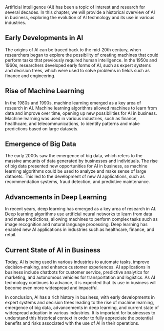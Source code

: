 
Artificial intelligence (AI) has been a topic of interest and research for several decades. In this chapter, we will provide a historical overview of AI in business, exploring the evolution of AI technology and its use in various industries.

Early Developments in AI
------------------------

The origins of AI can be traced back to the mid-20th century, when researchers began to explore the possibility of creating machines that could perform tasks that previously required human intelligence. In the 1950s and 1960s, researchers developed early forms of AI, such as expert systems and decision trees, which were used to solve problems in fields such as finance and engineering.

Rise of Machine Learning
------------------------

In the 1980s and 1990s, machine learning emerged as a key area of research in AI. Machine learning algorithms allowed machines to learn from data and improve over time, opening up new possibilities for AI in business. Machine learning was used in various industries, such as finance, healthcare, and telecommunications, to identify patterns and make predictions based on large datasets.

Emergence of Big Data
---------------------

The early 2000s saw the emergence of big data, which refers to the massive amounts of data generated by businesses and individuals. The rise of big data presented new opportunities for AI in business, as machine learning algorithms could be used to analyze and make sense of large datasets. This led to the development of new AI applications, such as recommendation systems, fraud detection, and predictive maintenance.

Advancements in Deep Learning
-----------------------------

In recent years, deep learning has emerged as a key area of research in AI. Deep learning algorithms use artificial neural networks to learn from data and make predictions, allowing machines to perform complex tasks such as image recognition and natural language processing. Deep learning has enabled new AI applications in industries such as healthcare, finance, and retail.

Current State of AI in Business
-------------------------------

Today, AI is being used in various industries to automate tasks, improve decision-making, and enhance customer experiences. AI applications in business include chatbots for customer service, predictive analytics for marketing, and autonomous vehicles for transportation and logistics. As AI technology continues to advance, it is expected that its use in business will become even more widespread and impactful.

In conclusion, AI has a rich history in business, with early developments in expert systems and decision trees leading to the rise of machine learning, emergence of big data, advancements in deep learning, and current state of widespread adoption in various industries. It is important for businesses to understand this historical context in order to fully appreciate the potential benefits and risks associated with the use of AI in their operations.
